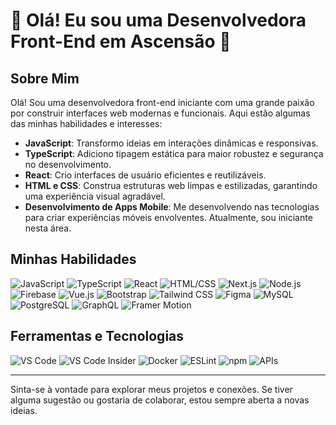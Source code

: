 # 🌸 Olá! Eu sou uma Desenvolvedora Front-End em Ascensão 🌸

## Sobre Mim

Olá! Sou uma desenvolvedora front-end iniciante com uma grande paixão por construir interfaces web modernas e funcionais. Aqui estão algumas das minhas habilidades e interesses:

- **JavaScript**: Transformo ideias em interações dinâmicas e responsivas.
- **TypeScript**: Adiciono tipagem estática para maior robustez e segurança no desenvolvimento.
- **React**: Crio interfaces de usuário eficientes e reutilizáveis.
- **HTML e CSS**: Construa estruturas web limpas e estilizadas, garantindo uma experiência visual agradável.
- **Desenvolvimento de Apps Mobile**: Me desenvolvendo nas tecnologias para criar experiências móveis envolventes. Atualmente, sou iniciante nesta área.

## Minhas Habilidades

![JavaScript](https://img.shields.io/badge/JavaScript-⚡-yellow)
![TypeScript](https://img.shields.io/badge/TypeScript-🛡️-blue)
![React](https://img.shields.io/badge/React-⚛️-cyan)
![HTML/CSS](https://img.shields.io/badge/HTML%20%26%20CSS-🎨-red)
![Next.js](https://img.shields.io/badge/Next.js-🚀-black)
![Node.js](https://img.shields.io/badge/Node.js-🌲-green)
![Firebase](https://img.shields.io/badge/Firebase-🔥-yellow)
![Vue.js](https://img.shields.io/badge/Vue.js-🌿-green)
![Bootstrap](https://img.shields.io/badge/Bootstrap-📦-purple)
![Tailwind CSS](https://img.shields.io/badge/Tailwind%20CSS-🌪️-blue)
![Figma](https://img.shields.io/badge/Figma-🎨-purple)
![MySQL](https://img.shields.io/badge/MySQL-💾-blue)
![PostgreSQL](https://img.shields.io/badge/PostgreSQL-📊-blue)
![GraphQL](https://img.shields.io/badge/GraphQL-📝-purple)
![Framer Motion](https://img.shields.io/badge/Framer%20Motion-🎥-purple)

## Ferramentas e Tecnologias

![VS Code](https://img.shields.io/badge/VS%20Code-💻-blue)
![VS Code Insider](https://img.shields.io/badge/VS%20Code%20Insider-🔮-green)
![Docker](https://img.shields.io/badge/Docker-🐳-blue)
![ESLint](https://img.shields.io/badge/ESLint-🔍-yellow)
![npm](https://img.shields.io/badge/npm-🚀-red)
![APIs](https://img.shields.io/badge/APIs-🔗-blue)

---

Sinta-se à vontade para explorar meus projetos e conexões. Se tiver alguma sugestão ou gostaria de colaborar, estou sempre aberta a novas ideias.


<!---
patrufino-web/patrufino-web is a ✨ special ✨ repository because its `README.md` (this file) appears on your GitHub profile.
You can click the Preview link to take a look at your changes.
--->
